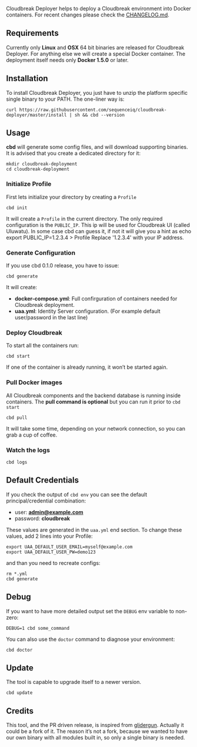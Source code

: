 Cloudbreak Deployer helps to deploy a Cloudbreak environment into Docker containers.
For recent changes please check the [CHANGELOG.md](https://github.com/sequenceiq/cloudbreak-deployer/blob/master/CHANGELOG.md).

## Requirements

Currently only **Linux** and **OSX** 64 bit binaries are released for Cloudbreak Deployer. For anything else we will create a special Docker container.
The deployment itself needs only **Docker 1.5.0** or later.

## Installation

To install Cloudbreak Deployer, you just have to unzip the platform specific
single binary to your PATH. The one-liner way is:

```
curl https://raw.githubusercontent.com/sequenceiq/cloudbreak-deployer/master/install | sh && cbd --version
```

## Usage

**cbd** will generate some config files, and will download supporting binaries. It is
advised that you create a dedicated directory for it:

```
mkdir cloudbreak-deployment
cd cloudbreak-deployment
```

### Initialize Profile
First lets initialize your directory by creating a `Profile`

```
cbd init
```
It will create a `Profile` in the current directory. The only required 
configuration is the `PUBLIC_IP`. This ip will be used for Cloudbreak UI
(called Uluwatu). In some case cbd can guess it, if not it will give you a hint as 
   echo export PUBLIC_IP=1.2.3.4 > Profile 
Replace '1.2.3.4' with your IP address.

### Generate Configuration

If you use cbd 0.1.0 release, you have to issue:
```
cbd generate
```

It will create:
- **docker-compose.yml**: Full confirguration of containers needed for Cloudbreak deployment.
- **uaa.yml**: Identity Server configuration. (For example default user/password in the last line)

### Deploy Cloudbreak

To start all the containers run:

```
cbd start
```
If one of the container is already running, it won’t be started again.


### Pull Docker images

All Cloudbreak components and the backend database is running inside containers.
The **pull command is optional** but you can run it prior to `cbd start`

```
cbd pull
```

It will take some time, depending on your network connection, so you can grab a cup of coffee.


### Watch the logs

```
cbd logs
```


## Default Credentials

If you check the output of `cbd env` you can see the default principal/credential combination:
- user: **admin@example.com**
- password: **cloudbreak**

These values are generated in the `uaa.yml` end section. To change these values, add 2 lines into your Profile:

```
export UAA_DEFAULT_USER_EMAIL=myself@example.com
export UAA_DEFAULT_USER_PW=demo123
```
and than you need to recreate configs:
```
rm *.yml
cbd generate
```

## Debug

If you want to have more detailed output set the `DEBUG` env variable to non-zero:

```
DEBUG=1 cbd some_command
```

You can also use the `doctor` command to diagnose your environment:

```
cbd doctor
```

## Update

The tool is capable to upgrade itself to a newer version.

```
cbd update
```

## Credits

This tool, and the PR driven release, is inspired from [glidergun](https://github.com/gliderlabs/glidergun). Actually it
could be a fork of it. The reason it’s not a fork, because we wanted to have our own binary with all modules
built in, so only a single binary is needed.
